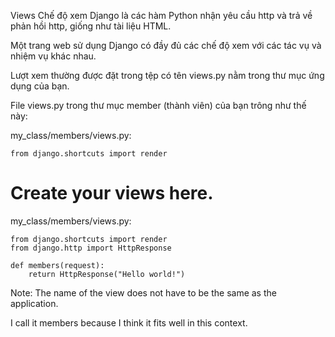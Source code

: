 Views
Chế độ xem Django là các hàm Python nhận yêu cầu http và trả về phản hồi http, giống như tài liệu HTML.

Một trang web sử dụng Django có đầy đủ các chế độ xem với các tác vụ và nhiệm vụ khác nhau.

Lượt xem thường được đặt trong tệp có tên views.py nằm trong thư mục ứng dụng của bạn.

File views.py trong thư mục member (thành viên) của bạn trông như thế này:

my_class/members/views.py:

    from django.shortcuts import render

# Create your views here.

my_class/members/views.py:

    from django.shortcuts import render
    from django.http import HttpResponse

    def members(request):
        return HttpResponse("Hello world!")


Note: The name of the view does not have to be the same as the application.

I call it members because I think it fits well in this context.